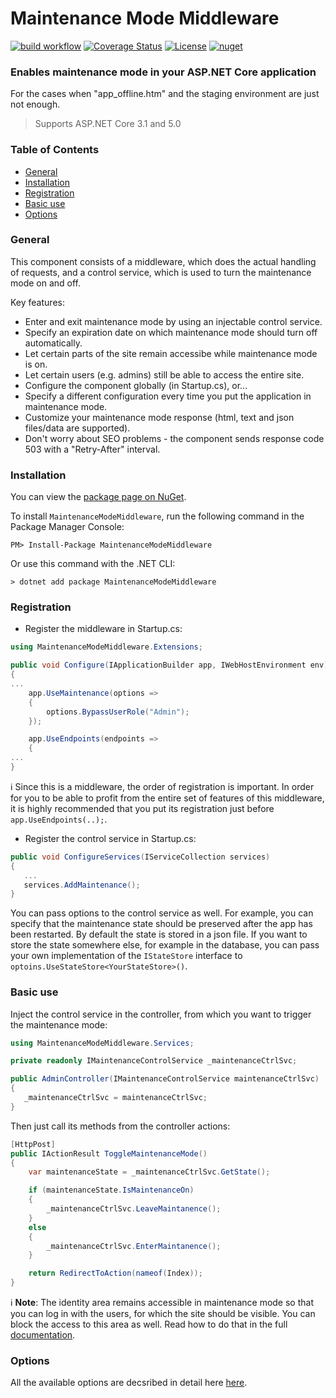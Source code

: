 # Maintenance Mode Middleware

[![build workflow](https://github.com/rsvilenov/MaintenanceModeMiddleware/actions/workflows/dotnet.yml/badge.svg)](https://github.com/rsvilenov/MaintenanceModeMiddleware/actions/workflows/dotnet.yml)   [![Coverage Status](https://coveralls.io/repos/github/rsvilenov/MaintenanceModeMiddleware/badge.svg?branch=master)](https://coveralls.io/github/rsvilenov/MaintenanceModeMiddleware?branch=master)   [![License](https://img.shields.io/badge/License-Apache%202.0-blue.svg)](https://opensource.org/licenses/Apache-2.0)   [![nuget](https://img.shields.io/nuget/v/MaintenanceModeMiddleware)](https://www.nuget.org/packages/MaintenanceModeMiddleware)

### Enables maintenance mode in your ASP.NET Core application

For the cases when "app_offline.htm" and the staging environment are just not enough.

> Supports ASP.NET Core 3.1 and 5.0 

### Table of Contents  

- [General](#General)
- [Installation](#Installation)
- [Registration](#Registration)
- [Basic use](#Basic-use)
- [Options](#Options)



### General

This component consists of a middleware, which does the actual handling of requests, and a control service, which is used to turn the maintenance mode on and off.

Key features:
  * Enter and exit maintenance mode by using an injectable control service.
  * Specify an expiration date on which maintenance mode should turn off automatically.
  * Let certain parts of the site remain accessibe while maintenance mode is on.
  * Let certain users (e.g. admins) still be able to access the entire site.
  * Configure the component globally (in Startup.cs), or...
  * Specify a different configuration every time you put the application in maintenance mode.
  * Customize your maintenance mode response (html, text and json files/data are supported).
  * Don't worry about SEO problems - the component sends response code 503 with a "Retry-After" interval.

### Installation

You can view the [package page on NuGet](https://www.nuget.org/packages/MaintenanceModeMiddleware/).

To install `MaintenanceModeMiddleware`, run the following command in the Package Manager Console:

```
PM> Install-Package MaintenanceModeMiddleware
```
Or use this command with the .NET CLI:
```
> dotnet add package MaintenanceModeMiddleware
```
### Registration

* Register the middleware in Startup.cs:

```csharp
using MaintenanceModeMiddleware.Extensions;

public void Configure(IApplicationBuilder app, IWebHostEnvironment env)
{
...
    app.UseMaintenance(options =>
    {
        options.BypassUserRole("Admin");
    });

    app.UseEndpoints(endpoints =>
    {        
...
}
```
:information_source: Since this is a middleware, the order of registration is important. In order for you to be able to profit from the entire set of features of this middleware, it is highly recommended that you put its registration just before `app.UseEndpoints(..);`.

* Register the control service in Startup.cs:

```csharp
public void ConfigureServices(IServiceCollection services)
{
   ...
   services.AddMaintenance();
}
```

You can pass options to the control service as well. For example, you can specify that the maintenance state should be preserved after the app has been restarted. By default the state is stored in a json file. If you want to store the state somewhere else, for example in the database, you can pass your own implementation of the `IStateStore` interface to `optoins.UseStateStore<YourStateStore>()`.

### Basic use

Inject the control service in the controller, from which you want to trigger the maintenance mode:

```csharp
using MaintenanceModeMiddleware.Services;

private readonly IMaintenanceControlService _maintenanceCtrlSvc;

public AdminController(IMaintenanceControlService maintenanceCtrlSvc)
{
   _maintenanceCtrlSvc = maintenanceCtrlSvc;
}
```

Then just call its methods from the controller actions:

```csharp
[HttpPost]
public IActionResult ToggleMaintenanceMode()
{
    var maintenanceState = _maintenanceCtrlSvc.GetState();

    if (maintenanceState.IsMaintenanceOn)
    {
        _maintenanceCtrlSvc.LeaveMaintanence();
    }
    else
    {
        _maintenanceCtrlSvc.EnterMaintanence();
    }

    return RedirectToAction(nameof(Index));
}
```

:information_source: **Note**: The identity area remains accessible in maintenance mode so that you can log in with the users, for which the site should be visible. You can block the access to this area as well. Read how to do that in the full [documentation](Configuration.md).


### Options

All the available options are decsribed in detail here [here](Configuration.md).
